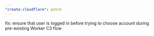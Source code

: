 ```yaml
---
"create-cloudflare": patch
---
```


fix: ensure that user is logged in before trying to choose account during pre-existing Worker C3 flow
